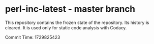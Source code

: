 # perl-inc-latest - master branch

This repository contains the frozen state of the repository.
Its history is cleared. It is used only for static code
analysis with Codacy.

Commit Time: 1729825423